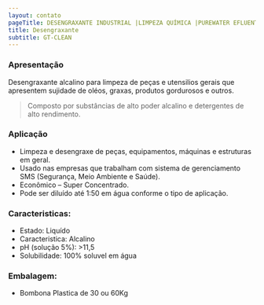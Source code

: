 ```yaml
---
layout: contato
pageTitle: DESENGRAXANTE INDUSTRIAL |LIMPEZA QUÍMICA |PUREWATER EFLUENTES
title: Desengraxante
subtitle: GT-CLEAN
---
```


### **Apresentação**

Desengraxante alcalino para limpeza de peças e utensilios gerais que apresentem sujidade de oléos, graxas, produtos gordurosos e outros.

> Composto por substâncias de alto poder alcalino e detergentes de alto rendimento.

### Aplicação

- Limpeza e desengraxe de peças, equipamentos, máquinas e estruturas em geral.
- Usado nas empresas que trabalham com sistema de gerenciamento SMS (Segurança, Meio Ambiente e Saúde).
- Econômico – Super Concentrado.
- Pode ser diluído até 1:50 em água conforme o tipo de aplicação.

### Caracteristicas:

- Estado: Liquído
- Caracteristica: Alcalino
- pH (solução 5%): >11,5
- Solubilidade: 100% soluvel em água

### Embalagem:

- Bombona Plastica de 30 ou 60Kg

